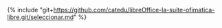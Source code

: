 {% include "git+https://github.com/catedu/libreOffice-la-suite-ofimatica-libre.git/seleccionar.md" %}